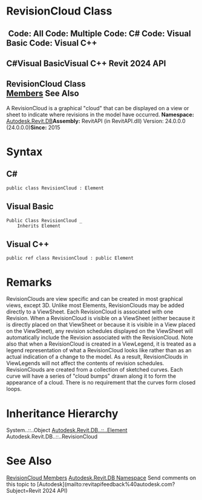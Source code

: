 # RevisionCloud Class

﻿
 Code: All Code: Multiple Code: C# Code: Visual Basic Code: Visual C++   
---  
C#Visual BasicVisual C++
Revit 2024 API  
---  
RevisionCloud Class  
[Members](17ea7caf-6857-ef7b-7611-9e6cf9cd2708.md "RevisionCloud Members") See Also  
---  
A RevisionCloud is a graphical "cloud" that can be displayed on a view or sheet to indicate where revisions in the model have occurred. 
**Namespace:** [Autodesk.Revit.DB](87546ba7-461b-c646-cbb1-2cb8f5bff8b2.md "Autodesk.Revit.DB Namespace")**Assembly:** RevitAPI (in RevitAPI.dll) Version: 24.0.0.0 (24.0.0.0)**Since:** 2015 
# Syntax
C#  
---  
```text
public class RevisionCloud : Element
```
  
Visual Basic  
---  
```text
Public Class RevisionCloud _
	Inherits Element
```
  
Visual C++  
---  
```text
public ref class RevisionCloud : public Element
```
  
# Remarks
RevisionClouds are view specific and can be created in most graphical views, except 3D. Unlike most Elements, RevisionClouds may be added directly to a ViewSheet. Each RevisionCloud is associated with one Revision. 
When a RevisionCloud is visible on a ViewSheet (either because it is directly placed on that ViewSheet or because it is visible in a View placed on the ViewSheet), any revision schedules displayed on the ViewSheet will automatically include the Revision associated with the RevisionCloud.
Note also that when a RevisionCloud is created in a ViewLegend, it is treated as a legend representation of what a RevisionCloud looks like rather than as an actual indication of a change to the model. As a result, RevisionClouds in ViewLegends will not affect the contents of revision schedules.
RevisionClouds are created from a collection of sketched curves. Each curve will have a series of "cloud bumps" drawn along it to form the appearance of a cloud. There is no requirement that the curves form closed loops.
# Inheritance Hierarchy
System..::..Object [Autodesk.Revit.DB..::..Element](eb16114f-69ea-f4de-0d0d-f7388b105a16.md "Element Class") Autodesk.Revit.DB..::..RevisionCloud
# See Also
[RevisionCloud Members](17ea7caf-6857-ef7b-7611-9e6cf9cd2708.md "RevisionCloud Members")
[Autodesk.Revit.DB Namespace](87546ba7-461b-c646-cbb1-2cb8f5bff8b2.md "Autodesk.Revit.DB Namespace")
Send comments on this topic to [Autodesk](mailto:revitapifeedback%40autodesk.com?Subject=Revit 2024 API)